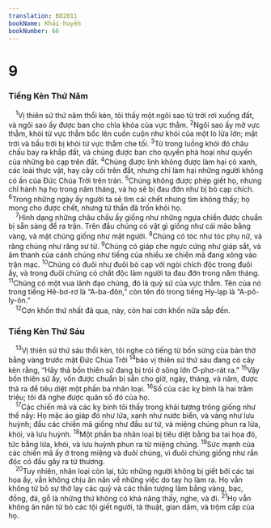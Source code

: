 ```yaml
---
translation: BD2011
bookName: Khải-huyền 
bookNumber: 66
---
```


<div class="title"><h1>9</h1><h3>Tiếng Kèn Thứ Năm</h3></div>
<span class="verse kh_9_1"> <sup>1</sup>Vị thiên sứ thứ năm thổi kèn, tôi thấy một ngôi sao từ trời rơi xuống đất, và ngôi sao ấy được ban cho chìa khóa của vực thẳm. </span>
<span class="verse kh_9_2"><sup>2</sup>Ngôi sao ấy mở vực thẳm, khói từ vực thẳm bốc lên cuồn cuộn như khói của một lò lửa lớn; mặt trời và bầu trời bị khói từ vực thẳm che tối. </span>
<span class="verse kh_9_3"><sup>3</sup>Từ trong luồng khói đó châu chấu bay ra khắp đất, và chúng được ban cho quyền phá hoại như quyền của những bò cạp trên đất. </span>
<span class="verse kh_9_4"><sup>4</sup>Chúng được lịnh không được làm hại cỏ xanh, các loài thực vật, hay cây cối trên đất, nhưng chỉ làm hại những người không có ấn của Ðức Chúa Trời trên trán. </span>
<span class="verse kh_9_5"><sup>5</sup>Chúng không được phép giết họ, nhưng chỉ hành hạ họ trong năm tháng, và họ sẽ bị đau đớn như bị bò cạp chích. </span>
<span class="verse kh_9_6"><sup>6</sup>Trong những ngày ấy người ta sẽ tìm cái chết nhưng tìm không thấy; họ mong cho được chết, nhưng tử thần đã trốn khỏi họ.<br/></span>
<span class="verse kh_9_7"> <sup>7</sup>Hình dạng những châu chấu ấy giống như những ngựa chiến được chuẩn bị sẵn sàng để ra trận. Trên đầu chúng có vật gì giống như cái mão bằng vàng, và mặt chúng giống như mặt người. </span>
<span class="verse kh_9_8"><sup>8</sup>Chúng có tóc như tóc phụ nữ, và răng chúng như răng sư tử. </span>
<span class="verse kh_9_9"><sup>9</sup>Chúng có giáp che ngực cứng như giáp sắt, và âm thanh của cánh chúng như tiếng của nhiều xe chiến mã đang xông vào trận mạc. </span>
<span class="verse kh_9_10"><sup>10</sup>Chúng có đuôi như đuôi bò cạp với ngòi chích độc trong đuôi ấy, và trong đuôi chúng có chất độc làm người ta đau đớn trong năm tháng. </span>
<span class="verse kh_9_11"><sup>11</sup>Chúng có một vua lãnh đạo chúng, đó là quỷ sứ của vực thẳm. Tên của nó trong tiếng Hê-bơ-rơ là “A-ba-đôn,” còn tên đó trong tiếng Hy-lạp là “A-pô-ly-ôn.” <br/></span>
<span class="verse kh_9_12"> <sup>12</sup>Cơn khốn thứ nhất đã qua, này, còn hai cơn khốn nữa sắp đến.<br/></span>
<div class="title"><h3>Tiếng Kèn Thứ Sáu</h3></div>
<span class="verse kh_9_13"> <sup>13</sup>Vị thiên sứ thứ sáu thổi kèn, tôi nghe có tiếng từ bốn sừng của bàn thờ bằng vàng trước mặt Ðức Chúa Trời </span>
<span class="verse kh_9_14"><sup>14</sup>bảo vị thiên sứ thứ sáu đang có cây kèn rằng, “Hãy thả bốn thiên sứ đang bị trói ở sông lớn Ơ-phơ-rát ra.” </span>
<span class="verse kh_9_15"><sup>15</sup>Vậy bốn thiên sứ ấy, vốn được chuẩn bị sẵn cho giờ, ngày, tháng, và năm, được thả ra để tiêu diệt một phần ba nhân loại. </span>
<span class="verse kh_9_16"><sup>16</sup>Số của các kỵ binh là hai trăm triệu; tôi đã nghe được quân số đó của họ.<br/></span>
<span class="verse kh_9_17"> <sup>17</sup>Các chiến mã và các kỵ binh tôi thấy trong khải tượng trông giống như thế nầy: Họ mặc áo giáp đỏ như lửa, xanh như nước biển, và vàng như lưu huỳnh; đầu các chiến mã giống như đầu sư tử, và miệng chúng phun ra lửa, khói, và lưu huỳnh. </span>
<span class="verse kh_9_18"><sup>18</sup>Một phần ba nhân loại bị tiêu diệt bằng ba tai họa đó, tức bằng lửa, khói, và lưu huỳnh phun ra từ miệng chúng. </span>
<span class="verse kh_9_19"><sup>19</sup>Sức mạnh của các chiến mã ấy ở trong miệng và đuôi chúng, vì đuôi chúng giống như rắn độc có đầu gây ra tử thương.<br/></span>
<span class="verse kh_9_20"> <sup>20</sup>Tuy nhiên, nhân loại còn lại, tức những người không bị giết bởi các tai họa ấy, vẫn không chịu ăn năn về những việc do tay họ làm ra. Họ vẫn không từ bỏ sự thờ lạy các quỷ và các thần tượng làm bằng vàng, bạc, đồng, đá, gỗ là những thứ không có khả năng thấy, nghe, và đi. </span>
<span class="verse kh_9_21"><sup>21</sup>Họ vẫn không ăn năn từ bỏ các tội giết người, tà thuật, gian dâm, và trộm cắp của họ.<br/></span>
